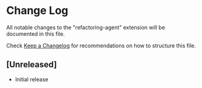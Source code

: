 # Change Log

All notable changes to the "refactoring-agent" extension will be documented in this file.

Check [Keep a Changelog](http://keepachangelog.com/) for recommendations on how to structure this file.

## [Unreleased]

- Initial release